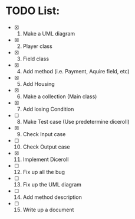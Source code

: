# TODO List:

- [x]  1. Make a UML diagram
- [x]  2. Player class
- [x]  3. Field class
- [x]  4. Add method (i.e. Payment, Aquire field, etc)
- [x]  5. Add Housing
- [x]  6. Make a collection (Main class)
- [x]  7. Add losing Condition
- [ ]  8. Make Test case (Use predetermine diceroll)
- [x]  9. Check Input case
- [ ] 10. Check Output case
- [x] 11. Implement Diceroll
- [ ] 12. Fix up all the bug
- [ ] 13. Fix up the UML diagram
- [ ] 14. Add method description
- [ ] 15. Write up a document